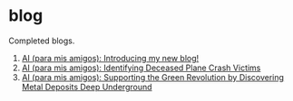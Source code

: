 # blog

Completed blogs.

1. [AI (para mis amigos): Introducing my new blog!](intro.md)
2. [AI (para mis amigos): Identifying Deceased Plane Crash Victims](1.md)
3. [AI (para mis amigos): Supporting the Green Revolution by Discovering Metal Deposits Deep Underground](2.md)